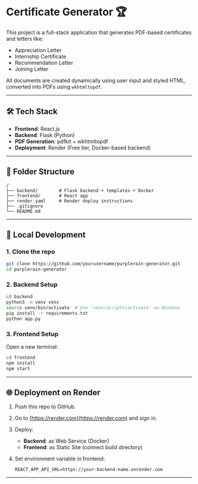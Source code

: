 # Certificate Generator 🏆

This project is a full-stack application that generates PDF-based certificates and letters like:

* Appreciation Letter
* Internship Certificate
* Recommendation Letter
* Joining Letter

All documents are created dynamically using user input and styled HTML, converted into PDFs using `wkhtmltopdf`.

---

## 🛠️ Tech Stack

* **Frontend**: React.js
* **Backend**: Flask (Python)
* **PDF Generation**: pdfkit + wkhtmltopdf
* **Deployment**: Render (Free tier, Docker-based backend)

---

## 📁 Folder Structure

```
/
├── backend/        # Flask backend + templates + Docker
├── frontend/       # React app
├── render.yaml     # Render deploy instructions
├── .gitignore
└── README.md
```

---

## 🚀 Local Development

### 1. Clone the repo

```bash
git clone https://github.com/yourusername/purplerain-generator.git
cd purplerain-generator
```

### 2. Backend Setup

```bash
cd backend
python3 -m venv venv
source venv/bin/activate  # Use 'venv\Scripts\activate' on Windows
pip install -r requirements.txt
python app.py
```

### 3. Frontend Setup

Open a new terminal:

```bash
cd frontend
npm install
npm start
```

---

## 🌐 Deployment on Render

1. Push this repo to GitHub.
2. Go to [https://render.com](https://render.com) and sign in.
3. Deploy:

   * **Backend**: as Web Service (Docker)
   * **Frontend**: as Static Site (connect build directory)
4. Set environment variable in frontend:

   ```env
   REACT_APP_API_URL=https://your-backend-name.onrender.com
   ```

---